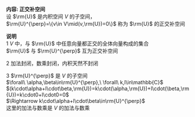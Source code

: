 **内容: 正交补空间**  
设 $\rm{U}$ 是内积空间 $V$ 的子空间，  
 $\rm{U}^{\perp}=\{v\in V\mid(v,\rm{U})=0\}$ 称为 $\rm{U}$ 的正交补空间  
  
**说明**  
1  $V$ 中，与 $\rm{U}$ 中任意向量都正交的全体向量构成的集合  
 $\rm{U}$ 与 $\rm{U}^{\perp}$ 互为正交补空间  
  
2 加法封闭，数乘封闭，内积天然不封闭  
  
3  $\rm{U}^{\perp}$ 是 $V$ 的子空间  
 $\forall\ \alpha,\beta\in\rm{U}^{\perp},\ \forall\ k,l\in\mathbb{C}$  
 $(k\cdot\alpha+l\cdot\beta,\rm{U})=k\cdot(\alpha,\rm{U})+l\cdot(\beta,\rm{U})=k\cdot0+l\cdot0=0$  
 $\Rightarrow k\cdot\alpha+l\cdot\beta\in\rm{U}^{\perp}$  
这里的加法与数乘是 $V$ 的加法与数乘  
